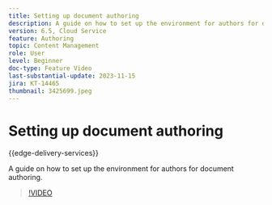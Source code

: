 ```yaml
---
title: Setting up document authoring
description: A guide on how to set up the environment for authors for document authoring.
version: 6.5, Cloud Service
feature: Authoring
topic: Content Management
role: User
level: Beginner
doc-type: Feature Video
last-substantial-update: 2023-11-15
jira: KT-14465
thumbnail: 3425699.jpeg
---
```


# Setting up document authoring

{{edge-delivery-services}}

A guide on how to set up the environment for authors for document authoring.

>[!VIDEO](https://video.tv.adobe.com/v/3425699/?learn=on)
